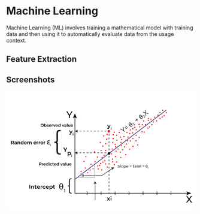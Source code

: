 
# Machine Learning
Machine Learning (ML) involves training a mathematical model with training data and then using it to automatically evaluate data from the usage context.
## Feature Extraction


## Screenshots

![App Screenshot](https://github.com/PranaySadawarti/Machine-Learning/blob/main/11111111.png)

